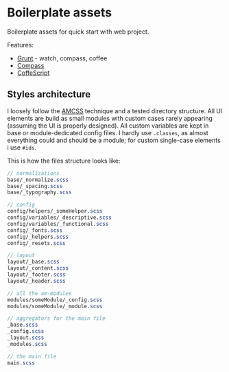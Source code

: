 # Boilerplate assets

Boilerplate assets for quick start with web project.

Features:

- [Grunt](http://gruntjs.com/) - watch, compass, coffee
- [Compass](http://compass-style.org/)
- [CoffeScript](http://coffeescript.org)


## Styles architecture

I loosely follow the [AMCSS](http://amcss.github.io/) technique and a tested directory structure. All UI elements are build as small modules with custom cases rarely appearing (assuming the UI is properly designed). All custom variables are kept in base or module-dedicated config files. I hardly use `.classes`, as almost everything could and should be a module; for custom single-case elements i use `#ids`.

This is how the files structure looks like:

``` SCSS
// normalizations
base/_normalize.scss
base/_spacing.scss
base/_typography.scss

// config
config/helpers/_someHelper.scss
config/variables/_descriptive.scss
config/variables/_functional.scss
config/_fonts.scss
config/_helpers.scss
config/_resets.scss

// layout
layout/_base.scss
layout/_content.scss
layout/_footer.scss
layout/_header.scss

// all the am-modules
modules/someModule/_config.scss
modules/someModule/_module.scss

// aggregators for the main file
_base.scss
_config.scss
_layout.scss
_modules.scss

// the main file
main.scss
```
